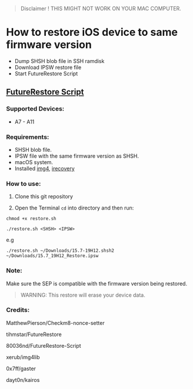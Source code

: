 > Disclaimer ! THIS MIGHT NOT WORK ON YOUR MAC COMPUTER.

# How to restore iOS device to same firmware version

- Dump SHSH blob file in SSH ramdisk
- Download IPSW restore file
- Start FutureRestore Script

## [FutureRestore Script](https://github.com/sen0rxol0/FutureRestore-Script)

### Supported Devices:
- A7 - A11
 
### Requirements:

- SHSH blob file.
- IPSW file with the same firmware version as SHSH.
- macOS system.
- Installed [img4](https://github.com/xerub/img4lib), [irecovery](https://github.com/libimobiledevice/libirecovery)

### How to use:

1. Clone this git repository

2. Open the Terminal `cd` into directory and then run:

```
chmod +x restore.sh 
```

```
./restore.sh <SHSH> <IPSW>
```
e.g
```
./restore.sh ~/Downloads/15.7-19H12.shsh2 ~/Downloads/15.7_19H12_Restore.ipsw
```

### Note:

Make sure the SEP is compatible with the firmware version being restored.

> WARNING: This restore will erase your device data.

### Credits:

MatthewPierson/Checkm8-nonce-setter

tihmstar/FutureRestore

80036nd/FutureRestore-Script

xerub/img4lib

0x7ff/gaster

dayt0n/kairos
